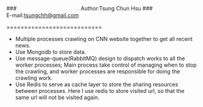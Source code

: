 ###　　　　　　　　　　　　Author:Tsung Chun Hsu
###　　　　　　　　　 E-mail:tsungchh@gmail.com

===========================


 *  Multiple processes crawling on CNN website together to get all recent news.
 *  Use Mongodb to store data.
 *  Use message-queue(RabbitMQ) design to dispatch works to all the worker processes; Main process take control of managing when to stop the crawling, and worker processes are responsible for doing the crawling work.
 *  Use Redis to serve as cache layer to store the sharing resources between processes. Here I use redis to store visited url, so that the same url will not be visited again.
